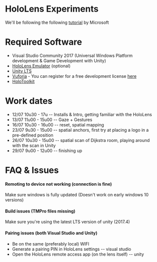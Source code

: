 # HoloLens Experiments
We'll be following the following [tutorial](https://docs.microsoft.com/en-us/windows/mixed-reality/holograms-100) by Microsoft

# Required Software
- Visual Studio Community 2017 (Universal Windows Platform development & Game Development with Unity)
- [HoloLens Emulator](https://go.microsoft.com/fwlink/?linkid=874531) (optional)
- [Unity LTS](https://store.unity.com/download)
- [Vuforia](https://developer.vuforia.com/downloads/sdk) - You can register for a free development license [here](https://developer.vuforia.com/vui/auth/login?url=%2Ftargetmanager%2FlicenseManager%2FsummaryForFreePlan)
- [HoloToolkit](https://github.com/Microsoft/MixedRealityToolkit-Unity/blob/master/GettingStarted.md)

# Work dates
- 12/07 10u30 - 17u -- Installs & Intro, getting familiar with the HoloLens
- 13/07 11u00 - 15u00 -- Gaze + Gestures
- 16/07 10u30 - 16u00 -- reset, spatial mapping 
- 23/07 9u30 - 15u00 -- spatial anchors, first try at placing a logo in a pre-defined position
- 26/07 10u30 - 15u00 -- spatial scan of Dijkstra room, playing around with the scan in Unity
- 29/07 9u00 - 12u00 -- finishing up

# FAQ & Issues

#### Remoting to device not working (connection is fine) 
Make sure windows is fully updated (Doesn't work on early windows 10 versions)

#### Build issues (TMPro files missing) 
Make sure you're using the latest LTS version of unity (2017.4)

#### Pairing issues (both Visual Studio and Unity) 
- Be on the same (preferably local) WIFI
- Generate a pairing PIN in HoloLens settings -- visual studio
- Open the HoloLens remote access app (on the lens itself) -- unity
